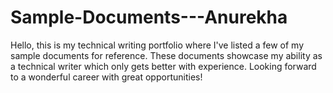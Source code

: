 # Sample-Documents---Anurekha
Hello, this is my technical writing portfolio where I've listed a few of my sample documents for reference. These documents showcase my ability as a technical writer which only gets better with experience. Looking forward to a wonderful career with great opportunities!
